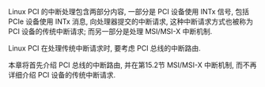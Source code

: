 
Linux PCI 的中断处理包含两部分内容, 一部分是 PCI 设备使用 INTx 信号, 包括 PCIe 设备使用 INTx 消息, 向处理器提交的中断请求, 这种中断请求方式也被称为 PCI 设备的传统中断请求; 而另一部分是处理 MSI/MSI-X 中断机制.

Linux PCI 在处理传统中断请求时, 要考虑 PCI 总线的中断路由.

本章将首先介绍 PCI 总线的中断路由, 并在第15.2节 MSI/MSI-X 中断机制, 而不再详细介绍 PCI 设备的传统中断请求.

